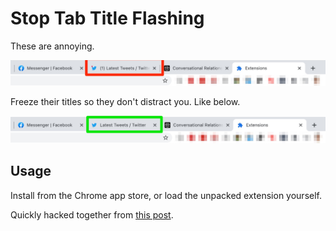 # Stop Tab Title Flashing

These are annoying.

![Bad Tabs](./images/bad_tabs.png)

Freeze their titles so they don't distract you. Like below.

![Good Tabs](./images/good_tabs.png)

## Usage

Install from the Chrome app store, or load the unpacked extension yourself.

Quickly hacked together from [this post](https://webapps.stackexchange.com/questions/74830/how-to-disable-the-flashing-title-when-someone-messages-me-on-facebook).
